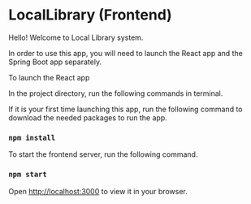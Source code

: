 # LocalLibrary (Frontend)

Hello! Welcome to Local Library system.

In order to use this app, you will need to launch the React app and the Spring Boot app separately.

To launch the React app

In the project directory, run the following commands in terminal.

If it is your first time launching this app, run the following command to download the needed packages to run the app.

### `npm install`

To start the frontend server, run the following command.

### `npm start`

Open [http://localhost:3000](http://localhost:3000) to view it in your browser.
